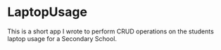 # LaptopUsage
This is a short app I wrote to perform CRUD operations on the students laptop usage for a Secondary School. 
